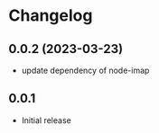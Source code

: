 # Changelog

<!--
  Placeholder for the next version (at the beginning of the line):
  ## **WORK IN PROGRESS**
-->
## 0.0.2 (2023-03-23)
- update dependency of node-imap

## 0.0.1
- Initial release